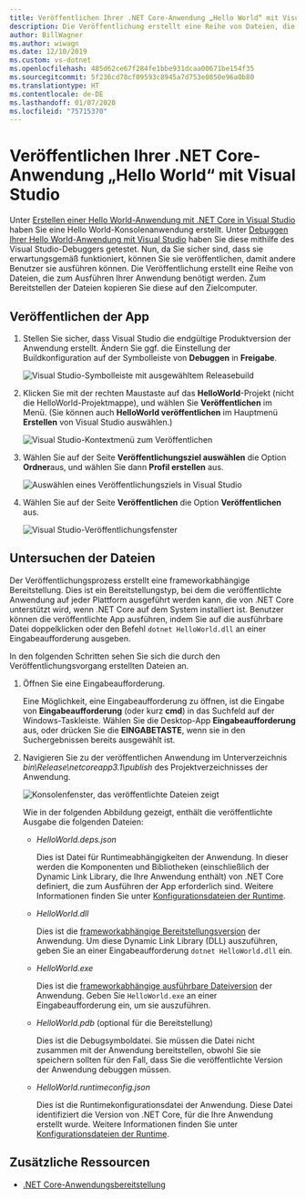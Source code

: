 ```yaml
---
title: Veröffentlichen Ihrer .NET Core-Anwendung „Hello World“ mit Visual Studio
description: Die Veröffentlichung erstellt eine Reihe von Dateien, die zum Ausführen Ihrer .NET Core-Anwendung benötigt werden.
author: BillWagner
ms.author: wiwagn
ms.date: 12/10/2019
ms.custom: vs-dotnet
ms.openlocfilehash: 485d62ce67f284fe1bbe931dcaa00671be154f35
ms.sourcegitcommit: 5f236cd78cf09593c8945a7d753e0850e96a0b80
ms.translationtype: HT
ms.contentlocale: de-DE
ms.lasthandoff: 01/07/2020
ms.locfileid: "75715370"
---
```

# <a name="publish-your-net-core-hello-world-application-with-visual-studio"></a>Veröffentlichen Ihrer .NET Core-Anwendung „Hello World“ mit Visual Studio

Unter [Erstellen einer Hello World-Anwendung mit .NET Core in Visual Studio](with-visual-studio.md) haben Sie eine Hello World-Konsolenanwendung erstellt. Unter [Debuggen Ihrer Hello World-Anwendung mit Visual Studio](debugging-with-visual-studio.md) haben Sie diese mithilfe des Visual Studio-Debuggers getestet. Nun, da Sie sicher sind, dass sie erwartungsgemäß funktioniert, können Sie sie veröffentlichen, damit andere Benutzer sie ausführen können. Die Veröffentlichung erstellt eine Reihe von Dateien, die zum Ausführen Ihrer Anwendung benötigt werden. Zum Bereitstellen der Dateien kopieren Sie diese auf den Zielcomputer.

## <a name="publish-the-app"></a>Veröffentlichen der App

1. Stellen Sie sicher, dass Visual Studio die endgültige Produktversion der Anwendung erstellt. Ändern Sie ggf. die Einstellung der Buildkonfiguration auf der Symbolleiste von **Debuggen** in **Freigabe**.

   ![Visual Studio-Symbolleiste mit ausgewähltem Releasebuild](media/publishing-with-visual-studio/visual-studio-toolbar-release.png)

1. Klicken Sie mit der rechten Maustaste auf das **HelloWorld**-Projekt (nicht die HelloWorld-Projektmappe), und wählen Sie **Veröffentlichen** im Menü. (Sie können auch **HelloWorld veröffentlichen** im Hauptmenü **Erstellen** von Visual Studio auswählen.)

   ![Visual Studio-Kontextmenü zum Veröffentlichen](media/publishing-with-visual-studio/publish-context-menu.png)
   
1. Wählen Sie auf der Seite **Veröffentlichungsziel auswählen** die Option **Ordner**aus, und wählen Sie dann **Profil erstellen** aus.

   ![Auswählen eines Veröffentlichungsziels in Visual Studio](media/publishing-with-visual-studio/pick-publish-target.png)
   
1. Wählen Sie auf der Seite **Veröffentlichen** die Option **Veröffentlichen** aus.

   ![Visual Studio-Veröffentlichungsfenster](media/publishing-with-visual-studio/publish-page.png)
   
## <a name="inspect-the-files"></a>Untersuchen der Dateien

Der Veröffentlichungsprozess erstellt eine frameworkabhängige Bereitstellung. Dies ist ein Bereitstellungstyp, bei dem die veröffentlichte Anwendung auf jeder Plattform ausgeführt werden kann, die von .NET Core unterstützt wird, wenn .NET Core auf dem System installiert ist. Benutzer können die veröffentlichte App ausführen, indem Sie auf die ausführbare Datei doppelklicken oder den Befehl `dotnet HelloWorld.dll` an einer Eingabeaufforderung ausgeben.

In den folgenden Schritten sehen Sie sich die durch den Veröffentlichungsvorgang erstellten Dateien an.

1. Öffnen Sie eine Eingabeaufforderung.

   Eine Möglichkeit, eine Eingabeaufforderung zu öffnen, ist die Eingabe von **Eingabeaufforderung** (oder kurz **cmd**) in das Suchfeld auf der Windows-Taskleiste. Wählen Sie die Desktop-App **Eingabeaufforderung** aus, oder drücken Sie die **EINGABETASTE**, wenn sie in den Suchergebnissen bereits ausgewählt ist.

1. Navigieren Sie zu der veröffentlichen Anwendung im Unterverzeichnis *bin\Release\netcoreapp3.1\publish* des Projektverzeichnisses der Anwendung.

   ![Konsolenfenster, das veröffentlichte Dateien zeigt](media/publishing-with-visual-studio/published-files-output.png)

   Wie in der folgenden Abbildung gezeigt, enthält die veröffentlichte Ausgabe die folgenden Dateien:

      * *HelloWorld.deps.json*

         Dies ist Datei für Runtimeabhängigkeiten der Anwendung. In dieser werden die Komponenten und Bibliotheken (einschließlich der Dynamic Link Library, die Ihre Anwendung enthält) von .NET Core definiert, die zum Ausführen der App erforderlich sind. Weitere Informationen finden Sie unter [Konfigurationsdateien der Runtime](https://github.com/dotnet/cli/blob/85ca206d84633d658d7363894c4ea9d59e515c1a/Documentation/specs/runtime-configuration-file.md).

      * *HelloWorld.dll*

         Dies ist die [frameworkabhängige Bereitstellungsversion](../deploying/deploy-with-cli.md#framework-dependent-deployment) der Anwendung. Um diese Dynamic Link Library (DLL) auszuführen, geben Sie an einer Eingabeaufforderung `dotnet HelloWorld.dll` ein.

      * *HelloWorld.exe*
      
         Dies ist die [frameworkabhängige ausführbare Dateiversion](../deploying/deploy-with-cli.md#framework-dependent-executable) der Anwendung. Geben Sie `HelloWorld.exe` an einer Eingabeaufforderung ein, um sie auszuführen.

      * *HelloWorld.pdb* (optional für die Bereitstellung)

         Dies ist die Debugsymboldatei. Sie müssen die Datei nicht zusammen mit der Anwendung bereitstellen, obwohl Sie sie speichern sollten für den Fall, dass Sie die veröffentlichte Version der Anwendung debuggen müssen.

      * *HelloWorld.runtimeconfig.json*

         Dies ist die Runtimekonfigurationsdatei der Anwendung. Diese Datei identifiziert die Version von .NET Core, für die Ihre Anwendung erstellt wurde. Weitere Informationen finden Sie unter [Konfigurationsdateien der Runtime](https://github.com/dotnet/cli/blob/85ca206d84633d658d7363894c4ea9d59e515c1a/Documentation/specs/runtime-configuration-file.md).

## <a name="additional-resources"></a>Zusätzliche Ressourcen

- [.NET Core-Anwendungsbereitstellung](../deploying/index.md)
